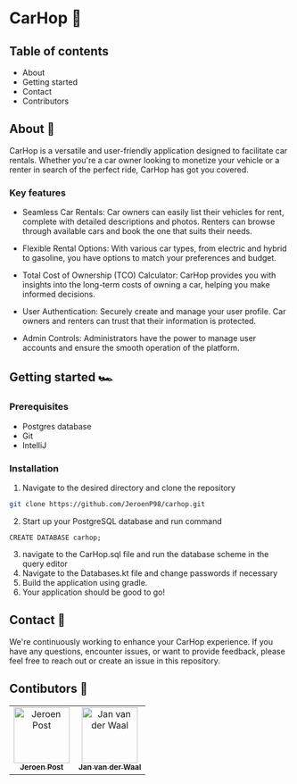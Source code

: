 # CarHop :blue_car:
 
## Table of contents
* About
* Getting started
* Contact
* Contributors

## About :car:

CarHop is a versatile and user-friendly application designed to facilitate car rentals. Whether you're a car owner looking to monetize your vehicle or a renter in search of the perfect ride, CarHop has got you covered.

### Key features
* Seamless Car Rentals: Car owners can easily list their vehicles for rent, complete with detailed descriptions and photos. Renters can browse through available cars and book the one that suits their needs.

* Flexible Rental Options: With various car types, from electric and hybrid to gasoline, you have options to match your preferences and budget.

* Total Cost of Ownership (TCO) Calculator: CarHop provides you with insights into the long-term costs of owning a car, helping you make informed decisions.

* User Authentication: Securely create and manage your user profile. Car owners and renters can trust that their information is protected.

* Admin Controls: Administrators have the power to manage user accounts and ensure the smooth operation of the platform.

## Getting started :racing_car:

### Prerequisites
* Postgres database
* Git
* IntelliJ

### Installation
1. Navigate to the desired directory and clone the repository
```bash
git clone https://github.com/JeroenP98/carhop.git
```
2. Start up your PostgreSQL database and run command
```postgresql
CREATE DATABASE carhop;
```
3. navigate to the CarHop.sql file and run the database scheme in the query editor
4. Navigate to the Databases.kt file and change passwords if necessary
5. Build the application using gradle.
6. Your application should be good to go!

## Contact :email:
We're continuously working to enhance your CarHop experience. If you have any questions, encounter issues, or want to provide feedback, please feel free to reach out or create an issue in this repository.


## Contibutors :handshake:
<table>
  <tr>
    <td align="center"><a href="https://github.com/JeroenP98"><img src="https://avatars.githubusercontent.com/u/104794195?v=4" width="100px;" alt="Jeroen Post"/><br /><sub><b>Jeroen Post</b></sub></a><br /></td>
    <td align="center"><a href="https://github.com/Janvanderwaal"><img src="https://avatars.githubusercontent.com/u/63095898?v=4" width="100px;" alt="Jan van der Waal"/><br /><sub><b>Jan van der Waal</b></sub></a><br /></td>
  </tr>
</table>


